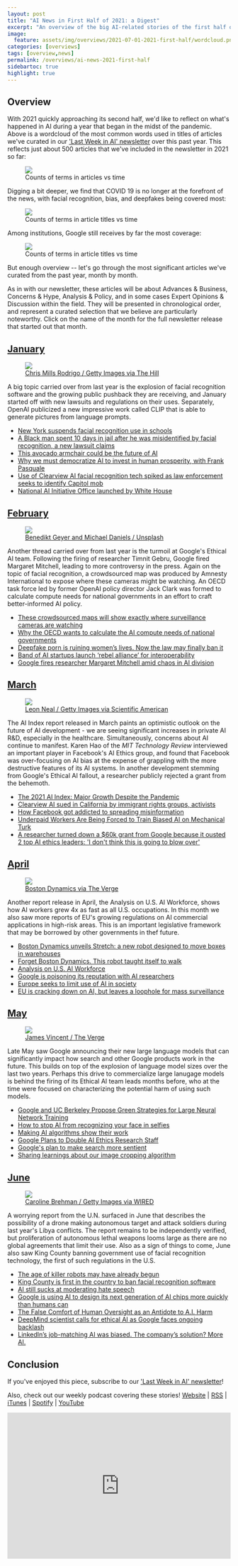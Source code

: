 ```yaml
---
layout: post
title: "AI News in First Half of 2021: a Digest"
excerpt: "An overview of the big AI-related stories of the first half of 2021"
image: 
  feature: assets/img/overviews/2021-07-01-2021-first-half/wordcloud.png
categories: [overviews]
tags: [overview,news]
permalink: /overviews/ai-news-2021-first-half
sidebartoc: true
highlight: true
---
```

## Overview

With 2021 quickly approaching its second half, we'd like to reflect on what's happened in AI during a year that began in the midst of the pandemic. Above is a wordcloud of the most common words used in titles of articles we've curated in our ['Last Week in AI' newsletter](https://lastweekin.ai/) over this past year. This reflects just about 500 articles that we've included in the newsletter in 2021 so far:

<figure>
 <img class="postimage_50" src="{{ site.imgpath }}/overviews/2021-07-01-2021-first-half/counts.png"/>
 <figcaption> Counts of terms in articles vs time</figcaption>
</figure>

Digging a bit deeper, we find that COVID 19 is no longer at the forefront of the news, with facial recognition, bias, and deepfakes being covered most:

<figure>
 <img class="postimage_75" src="{{ site.imgpath }}/overviews/2021-07-01-2021-first-half/topics.png"/>
 <figcaption> Counts of terms in article titles vs time</figcaption>
</figure>

Among institutions, Google still receives by far the most coverage:

<figure>
 <img class="postimage_75" src="{{ site.imgpath }}/overviews/2021-07-01-2021-first-half/institutions.png"/>
 <figcaption> Counts of terms in article titles vs time</figcaption>
</figure>

But enough overview -- let's go through the most significant articles we've curated from the past year, month by month. 

As in with our newsletter, these articles will be about Advances & Business, Concerns & Hype, Analysis & Policy, and in some cases Expert Opinions & Discussion within the field. 
They will be presented in chronological order, and represent a curated selection that we believe are particularly noteworthy. 
Click on the name of the month for the full newsletter release that started out that month.

## [January](https://lastweekin.ai/p/97)

<figure>
 <img class="postimage_50" src="{{ site.imgpath }}/digests/97/main.jpg"/>
 <figcaption><a href="https://thehill.com/policy/technology/531350-new-york-suspends-facial-recognition-use-in-schools"> Chris Mills Rodrigo / Getty Images via The Hill </a></figcaption>
</figure>

A big topic carried over from last year is the explosion of facial recognition software and the growing public pushback they are receiving, and January started off with new lawsuits and regulations on their uses.
Separately, OpenAI publicized a new impressive work called CLIP that is able to generate pictures from language prompts.

* [New York suspends facial recognition use in schools](https://thehill.com/policy/technology/531350-new-york-suspends-facial-recognition-use-in-schools)
* [A Black man spent 10 days in jail after he was misidentified by facial recognition, a new lawsuit claims](https://www.businessinsider.com/black-man-facial-recognition-technology-crime-2020-12)
* [This avocado armchair could be the future of AI](https://www.technologyreview.com/2021/01/05/1015754/avocado-armchair-future-ai-openai-deep-learning-nlp-gpt3-computer-vision-common-sense/)
* [Why we must democratize AI to invest in human prosperity, with Frank Pasquale](https://pando.com/2021/01/05/why-we-must-democratize-AI-invest-human-prosperity-with-Frank-Pasquale/)
* [Use of Clearview AI facial recognition tech spiked as law enforcement seeks to identify Capitol mob](https://www.theverge.com/2021/1/10/22223349/clearview-ai-facial-recognition-law-enforcement-capitol-rioters)
* [National AI Initiative Office launched by White House](https://www.fedscoop.com/national-ai-initiative-office-launched/)

## [February](https://lastweekin.ai/p/101)

<figure>
 <img class="postimage_50" src="{{ site.imgpath }}/digests/101/main.jpg"/>
 <figcaption><a href="https://www.fastcompany.com/90596320/amnesty-international-crowdsourced-facial-recognition-map"> Benedikt Geyer and Michael Daniels / Unsplash </a></figcaption>
</figure>

Another thread carried over from last year is the turmoil at Google's Ethical AI team. 
Following the firing of researcher Timnit Gebru, Google fired Margaret Mitchell, leading to more controversy in the press.
Again on the topic of facial recognition, a crowdsourced map was produced by Amnesty International to expose where these cameras might be watching. An OECD task force led by former OpenAI policy director Jack Clark was formed to calculate compute needs for national governments in an effort to craft better-informed AI policy. 

* [These crowdsourced maps will show exactly where surveillance cameras are watching](https://www.fastcompany.com/90596320/amnesty-international-crowdsourced-facial-recognition-map)
* [Why the OECD wants to calculate the AI compute needs of national governments](https://venturebeat.com/2021/01/26/why-the-oecd-wants-to-calculate-the-ai-compute-needs-of-national-governments/)
* [Deepfake porn is ruining women’s lives. Now the law may finally ban it](https://www.technologyreview.com/2021/02/12/1018222/deepfake-revenge-porn-coming-ban/)
* [Band of AI startups launch ‘rebel alliance’ for interoperability](https://venturebeat.com/2021/02/24/band-of-ai-startups-launch-rebel-alliance-for-interoperability/)
* [Google fires researcher Margaret Mitchell amid chaos in AI division](https://www.cnet.com/news/google-fires-researcher-margaret-mitchell-amid-chaos-in-ai-division/)

## [March](https://lastweekin.ai/p/106)

<figure>
 <img class="postimage_50" src="{{ site.imgpath }}/digests/106/AC9B3CF7-B897-40F1-B212E922D73A556E_source.jpg"/>
 <figcaption><a href="https://www.scientificamerican.com/article/ai-system-can-sniff-out-disease-as-well-as-dogs-do/"> Leon Neal / Getty Images via Scientific American </a></figcaption>
</figure>

The AI Index report released in March paints an optimistic outlook on the future of AI development - we are seeing significant increases in private AI R&D, especially in the healthcare. Simultaneously, concerns about AI continue to manifest. Karen Hao of the _MIT Technology Review_ interviewed an important player in Facebook's AI Ethics group, and found that Facebook was over-focusing on AI bias at the expense of grappling with the more destructive features of its AI systems. In another development stemming from Google's Ethical AI fallout, a researcher publicly rejected a grant from the behemoth. 

* [The 2021 AI Index: Major Growth Despite the Pandemic](https://hai.stanford.edu/blog/2021-ai-index-major-growth-despite-pandemic)
* [Clearview AI sued in California by immigrant rights groups, activists](https://www.cnn.com/2021/03/09/tech/clearview-ai-mijente-lawsuit/index.html)
* [How Facebook got addicted to spreading misinformation](https://www.technologyreview.com/2021/03/11/1020600/facebook-responsible-ai-misinformation/)
* [Underpaid Workers Are Being Forced to Train Biased AI on Mechanical Turk](https://www.vice.com/en/article/88apnv/underpaid-workers-are-being-forced-to-train-biased-ai-on-mechanical-turk)
* [A researcher turned down a $60k grant from Google because it ousted 2 top AI ethics leaders: 'I don't think this is going to blow over'](https://www.businessinsider.com/ai-researcher-rejects-google-grant-fired-timnit-gebru-margaret-mitchell-2021-3)

## [April](https://lastweekin.ai/p/110)

<figure>
 <img class="postimage_50" src="{{ site.imgpath }}/digests/110/BOSTONDYNAMICS_STRETCH_CONTAINER_Credit_to_Boston_Dynamics.webp"/>
 <figcaption><a href="https://www.theverge.com/2021/3/29/22349978/boston-dynamics-stretch-robot-warehouse-logistics"> Boston Dynamics via The Verge </a></figcaption>
</figure>

Another report release in April, the Analysis on U.S. AI Workforce, shows how AI workers grew 4x as fast as all U.S. occupations.
In this month we also saw more reports of EU's growing regulations on AI commercial applications in high-risk areas.
This is an important legislative framework that may be borrowed by other governments in thef future.

* [Boston Dynamics unveils Stretch: a new robot designed to move boxes in warehouses](https://www.theverge.com/2021/3/29/22349978/boston-dynamics-stretch-robot-warehouse-logistics)
* [Forget Boston Dynamics. This robot taught itself to walk](https://www.technologyreview.com/2021/04/08/1022176/boston-dynamics-cassie-robot-walk-reinforcement-learning-ai/)
* [Analysis on U.S. AI Workforce](https://cset.georgetown.edu/research/u-s-ai-workforce/)
* [Google is poisoning its reputation with AI researchers](https://www.theverge.com/2021/4/13/22370158/google-ai-ethics-timnit-gebru-margaret-mitchell-firing-reputation)
* [Europe seeks to limit use of AI in society](https://www.bbc.com/news/technology-56745730)
* [EU is cracking down on AI, but leaves a loophole for mass surveillance](https://www.themandarin.com.au/154636-eu-is-cracking-down-on-ai-but-leaves-a-loophole-for-mass-surveillance/)

## [May](https://lastweekin.ai/p/114)

<figure>
 <img class="postimage_50" src="{{ site.imgpath }}/digests/114/main.webp"/>
 <figcaption><a href="https://www.theverge.com/2021/4/27/22403741/deepfake-geography-satellite-imagery-ai-generated-fakes-threat"> James Vincent / The Verge </a></figcaption>
</figure>

Late May saw Google announcing their new large language models that can significantly impact how search and other Google products work in the future.
This builds on top of the explosion of language model sizes over the last two years.
Perhaps this drive to commercialize large lanugage models is behind the firing of its Ethical AI team leads months before, who at the time were focused on characterizing the potential harm of using such models.

* [Google and UC Berkeley Propose Green Strategies for Large Neural Network Training](https://syncedreview.com/2021/04/26/deepmind-podracer-tpu-based-rl-frameworks-deliver-exceptional-performance-at-low-cost-5/)
* [How to stop AI from recognizing your face in selfies](https://www.technologyreview.com/2021/05/05/1024613/stop-ai-recognizing-your-face-selfies-machine-learning-facial-recognition-clearview/)
* [Making AI algorithms show their work](https://www.sciencedaily.com/releases/2021/05/210513142451.htm)
* [Google Plans to Double AI Ethics Research Staff](https://www.wsj.com/articles/google-plans-to-double-ai-ethics-research-staff-11620749048)
* [Google's plan to make search more sentient](https://www.vox.com/22442624/google-mum-lamda-ai-search-artificial-intelligence)
* [Sharing learnings about our image cropping algorithm](https://blog.twitter.com/engineering/en_us/topics/insights/2021/sharing-learnings-about-our-image-cropping-algorithm.html)

## [June](https://lastweekin.ai/p/118)

<figure>
 <img class="postimage_50" src="{{ site.imgpath }}/digests/118/main.jpeg"/>
 <figcaption><a href="https://www.wired.com/story/ai-write-disinformation-dupe-human-readers/"> Caroline Brehman / Getty Images via WIRED </a></figcaption>
</figure>

A worrying report from the U.N. surfaced in June that describes the possibility of a drone making autonomous target and attack soldiers during last year's Libya conflicts.
The report remains to be independently verified, but proliferation of autonomous lethal weapons looms large as there are no global agreements that limit their use.
Also as a sign of things to come, June also saw King County banning government use of facial recognition technology, the first of such regulations in the U.S.

* [The age of killer robots may have already begun](https://www.axios.com/age-killer-robots-begun-8e8813d9-0fa1-4529-baf9-3358c1703bee.html)
* [King County is first in the country to ban facial recognition software](https://komonews.com/news/local/king-county-is-first-in-the-country-to-ban-facial-recognition-software)
* [AI still sucks at moderating hate speech](https://www.technologyreview.com/2021/06/04/1025742/ai-hate-speech-moderation/)
* [Google is using AI to design its next generation of AI chips more quickly than humans can](https://www.theverge.com/2021/6/10/22527476/google-machine-learning-chip-design-tpu-floorplanning)
* [The False Comfort of Human Oversight as an Antidote to A.I. Harm](https://slate.com/technology/2021/06/human-oversight-artificial-intelligence-laws.html)
* [DeepMind scientist calls for ethical AI as Google faces ongoing backlash](https://venturebeat.com/2021/06/22/deepmind-scientist-calls-for-ethical-ai-as-google-faces-ongoing-backlash/)
* [LinkedIn’s job-matching AI was biased. The company’s solution? More AI.](https://www.technologyreview.com/2021/06/23/1026825/linkedin-ai-bias-ziprecruiter-monster-artificial-intelligence/)

## Conclusion

If you've enjoyed this piece, subscribe to our ['Last Week in AI' newsletter](https://lastweekin.ai/)!

Also, check out our weekly podcast covering these stories!
[Website](https://aitalk.podbean.com) \|
[RSS](https://feed.podbean.com/aitalk/feed.xml) \| 
[iTunes](https://podcasts.apple.com/us/podcast/lets-talk-ai/id1502782720) \|
[Spotify](https://open.spotify.com/show/17HiNdxcoKJLLNibIAyUch) \| 
[YouTube](https://www.youtube.com/channel/UCKARTq-t5SPMzwtft8FWwnA)
<iframe title="Let's Talk AI" id="multi_iframe" class="podcast_embed"
 src="https://www.podbean.com/media/player/multi?playlist=http%3A%2F%2Fplaylist.podbean.com%2F7703921%2Fplaylist_multi.xml&vjs=1&kdsowie31j4k1jlf913=4975ccdd28d39e38bf5a1ccaf0c6ca4337fa996b&size=430&skin=9&episode_list_bg=%23ffffff&bg_left=%23000000&bg_mid=%230c5056&bg_right=%232a1844&podcast_title_color=%23c4c4c4&episode_title_color=%23ffffff&auto=0&share=1&fonts=Helvetica&download=0&rtl=0&show_playlist_recent_number=10&pbad=1" 
 scrolling="yes" allowfullscreen="" width="100%" height="330" frameborder="0"></iframe>
